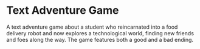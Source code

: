 # Text Adventure Game
A text adventure game about a student who reincarnated into a food delivery robot and now explores a technological world, finding new friends and foes along the way. The game features both a good and a bad ending.
